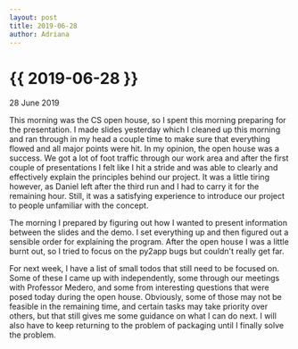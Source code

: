 ```yaml
---
layout: post
title: 2019-06-28
author: Adriana
---
```


{{ 2019-06-28 }}
================

<p class="meta">28 June 2019</p>

This morning was the CS open house, so I spent this morning preparing for the presentation. I made slides yesterday which I cleaned up this morning and ran through in my head a couple time to make sure that everything flowed and all major points were hit. In my opinion, the open house was a success. We got a lot of foot traffic through our work area and after the first couple of presentations I felt like I hit a stride and was able to clearly and effectively explain the principles behind our project. It was a little tiring however, as Daniel left after the third run and I had to carry it for the remaining hour. Still, it was a satisfying experience to introduce our project to people unfamiliar with the concept.

The morning I prepared by figuring out how I wanted to present information between the slides and the demo. I set everything up and then figured out a sensible order for explaining the program. After the open house I was a little burnt out, so I tried to focus on the py2app bugs but couldn't really get far.

For next week, I have a list of small todos that still need to be focused on. Some of these I came up with independently, some through our meetings with Professor Medero, and some from interesting questions that were posed today during the open house. Obviously, some of those may not be feasible in the remaining time, and certain tasks may take priority over others, but that still gives me some guidance on what I can do next. I will also have to keep returning to the problem of packaging until I finally solve the problem.
